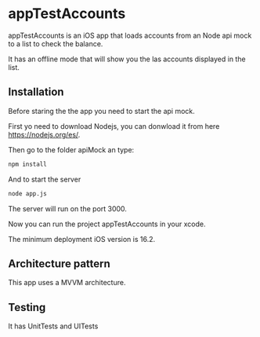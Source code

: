 # appTestAccounts

appTestAccounts is an iOS app that loads accounts from an Node api mock to a list to check the balance.

It has an offline mode that will show you the las accounts displayed in the list.

## Installation

Before staring the the app you need to start the api mock.

First yo need to download Nodejs, you can donwload it from here https://nodejs.org/es/.

Then go to the folder apiMock an type:
```bash
npm install
```
And to start the server
```bash
node app.js
```
The server will run on the port 3000.

Now you can run the project appTestAccounts in your xcode.

The minimum deployment iOS version is 16.2.

## Architecture pattern

This app uses a MVVM architecture.

## Testing

It has UnitTests and UITests
